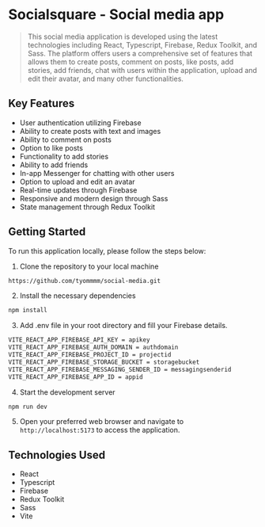 # Socialsquare - Social media app

> This social media application is developed using the latest technologies including React, Typescript, Firebase, Redux Toolkit, and Sass.
> The platform offers users a comprehensive set of features that allows them to create posts, comment on posts, like posts, add stories, add friends, chat with users within the application, upload and edit their avatar, and many other functionalities.

## Key Features
- User authentication utilizing Firebase
- Ability to create posts with text and images
- Ability to comment on posts
- Option to like posts
- Functionality to add stories
- Ability to add friends
- In-app Messenger for chatting with other users
- Option to upload and edit an avatar
- Real-time updates through Firebase
- Responsive and modern design through Sass
- State management through Redux Toolkit
 
## Getting Started
To run this application locally, please follow the steps below:

1. Clone the repository to your local machine

```sh
https://github.com/tyommmm/social-media.git
```
2. Install the necessary dependencies
```sh
npm install
```
3. Add .env file in your root directory and fill your Firebase details.
```sh
VITE_REACT_APP_FIREBASE_API_KEY = apikey
VITE_REACT_APP_FIREBASE_AUTH_DOMAIN = authdomain
VITE_REACT_APP_FIREBASE_PROJECT_ID = projectid
VITE_REACT_APP_FIREBASE_STORAGE_BUCKET = storagebucket
VITE_REACT_APP_FIREBASE_MESSAGING_SENDER_ID = messagingsenderid
VITE_REACT_APP_FIREBASE_APP_ID = appid
```
4. Start the development server
```sh
npm run dev
```
5. Open your preferred web browser and navigate to `http://localhost:5173` to access the application.

## Technologies Used
- React
- Typescript
- Firebase
- Redux Toolkit
- Sass
- Vite
